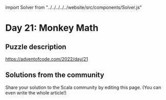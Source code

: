 import Solver from "../../../../../website/src/components/Solver.js"

# Day 21: Monkey Math

## Puzzle description

https://adventofcode.com/2022/day/21

## Solutions from the community

Share your solution to the Scala community by editing this page. (You can even write the whole article!)